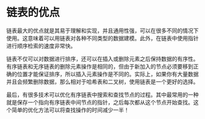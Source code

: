 # **链表的优点**

链表最大的优点就是其易于理解和实现，并且通用性强，可以在很多不同的情况下使用。这意味着可以用链表对各种不同类型的数据建模。此外，在链表中使用指针进行顺序检索的速度非常快。

链表不仅可以对数据进行排序，还可以在插入或删除元素之后保持数据的有序性。有序链表和无序链表的删除元素操作是相同的，但由于新加入的节点必须要移到正确的位置才能保证排序，所以插入元素操作是不同的。实际上，如果你有大量数据并且会频繁删除数据，那么相对于哈希表和二叉树，使用链表是一个更好的选择。

最后，有很多技术可以优化有序链表中搜索和查找节点的过程。其中最常用的一种就是保存一个指向有序链表中间节点的指针，之后每次都从这个节点开始查找。这个简单的优化方法可以将查找操作的时间减少一半！